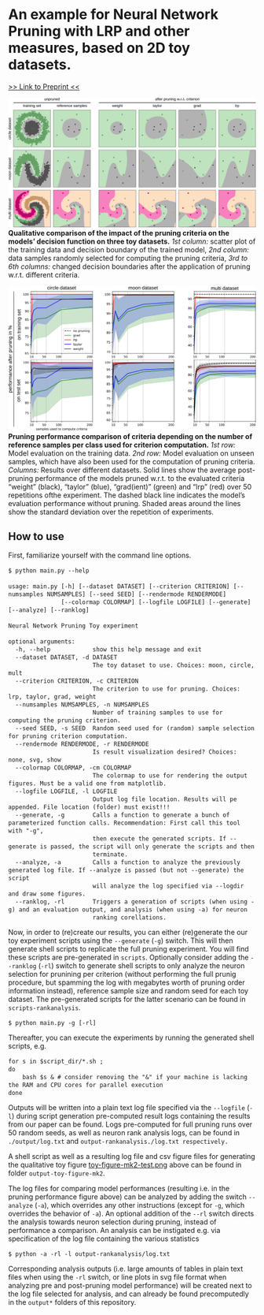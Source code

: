 # An example for Neural Network Pruning with LRP and other measures, based on 2D toy datasets.
[>> Link to Preprint  <<](https://arxiv.org/abs/1912.08881)

![The impact Neural Network Pruning to the model's decision boundary](toy-figure-mk2-test.png)
**Qualitative comparison of the impact of the pruning criteria on the models’ decision function on three toy datasets.**
*1st column:* scatter plot of the training data and decision boundary of the trained model,
*2nd column:* data samples randomly selected for computing the pruning criteria,
*3rd to 6th columns:* changed decision boundaries after the application of pruning w.r.t. different criteria.




![The influence of the number of referenece samples to the performance of the pruned model](output/combined-processed.png)
**Pruning performance comparison of criteria depending on the number of reference samples per class used for criterion computation.**
*1st row:* Model evaluation on the training data.
*2nd row:* Model evaluation on unseen samples, which have also been used for the computation of pruning criteria.
*Columns:* Results over different datasets. Solid lines show the average post-pruning performance of the models pruned w.r.t. to the evaluated criteria “weight” (black), “taylor” (blue), “grad(ient)” (green) and “lrp” (red) over 50 repetitions ofthe experiment. The dashed black line indicates the model’s evaluation performance without pruning. Shaded areas around the lines show the standard deviation over the repetition of experiments.


## How to use

First, familiarize yourself with the command line options.
```
$ python main.py --help

usage: main.py [-h] [--dataset DATASET] [--criterion CRITERION] [--numsamples NUMSAMPLES] [--seed SEED] [--rendermode RENDERMODE]
               [--colormap COLORMAP] [--logfile LOGFILE] [--generate] [--analyze] [--ranklog]

Neural Network Pruning Toy experiment

optional arguments:
  -h, --help            show this help message and exit
  --dataset DATASET, -d DATASET
                        The toy dataset to use. Choices: moon, circle, mult
  --criterion CRITERION, -c CRITERION
                        The criterion to use for pruning. Choices: lrp, taylor, grad, weight
  --numsamples NUMSAMPLES, -n NUMSAMPLES
                        Number of training samples to use for computing the pruning criterion.
  --seed SEED, -s SEED  Random seed used for (random) sample selection for pruning criterion computation.
  --rendermode RENDERMODE, -r RENDERMODE
                        Is result visualization desired? Choices: none, svg, show
  --colormap COLORMAP, -cm COLORMAP
                        The colormap to use for rendering the output figures. Must be a valid one from matplotlib.
  --logfile LOGFILE, -l LOGFILE
                        Output log file location. Results will pe appended. File location (folder) must exist!!!
  --generate, -g        Calls a function to generate a bunch of parameterized function calls. Recommendation: First call this tool with "-g",
                        then execute the generated scripts. If --generate is passed, the script will only generate the scripts and then
                        terminate.
  --analyze, -a         Calls a function to analyze the previously generated log file. If --analyze is passed (but not --generate) the script
                        will analyze the log specified via --logdir and draw some figures.
  --ranklog, -rl        Triggers a generation of scripts (when using -g) and an evaluation output, and analysis (when using -a) for neuron
                        ranking corellations.
```

Now, in order to (re)create our results, you can either (re)generate the our toy experiment scripts using the `--generate` (`-g`) switch.
This will then generate shell scripts to replicate the full pruning experiment. You will find these scripts are pre-generated in `scripts`.
Optionally consider adding the `--ranklog` (`-rl`) switch to generate shell scripts to only analyze the neuron selection for prunining per criterion (without performing the full prunig procedure, but spamming the log with megabytes worth of pruning order information instead), reference sample size and random seed for each toy dataset. The pre-generated scripts for the latter scenario can be found in `scripts-rankanalysis`.
```
$ python main.py -g [-rl]
```

Thereafter, you can execute the experiments by running the generated shell scripts, e.g.
```
for s in $script_dir/*.sh ;
do
    bash $s & # consider removing the "&" if your machine is lacking the RAM and CPU cores for parallel execution
done
```

Outputs will be written into a plain text log file specified via the `--logfile` (`-l`) during script generation
pre-computed result logs containing the results from our paper can be found.
Logs pre-computed for full pruning runs over 50 random seeds, as well as neuron rank analysis logs, can be found in `./output/log.txt` and `output-rankanalysis./log.txt respectively.`

A shell script as well as a resulting log file and csv figure files for generating the qualitative toy figure [toy-figure-mk2-test.png](toy-figure-mk2-test.png) above can be found in folder `output-toy-figure-mk2`.

The log files for comparing model performances (resulting i.e. in the pruning performance figure [](output/combined-processed.png) above) can be analyzed by adding the switch `--analyze` (`-a`), which overrides any other instructions (except for `-g`, which overrides the behavior of `-a`). An optional addition of the `--rl` switch directs the analysis towards neuron selection during pruning, instead of performance a comparison. An analysis can be instigated e.g. via specification of the log file containing the various statistics
```
$ python -a -rl -l output-rankanalysis/log.txt
```

Corresponding analysis outputs (i.e. large amounts of tables in plain text files when using the `-rl` switch, or line plots in svg file format when analyzing pre and post-pruning model performance) will be created next to the log file selected for analysis, and can already be found precomputedly in the `output*` folders of this repository.



